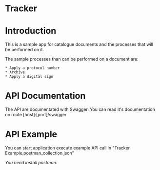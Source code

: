 # Tracker

# Introduction

This is a sample app for catalogue documents and the processes that will be performed on it.

The sample processes than can be performed on a document are:

	* Apply a protocol number
	* Archive
	* Apply a digital sign

# API Documentation

The API are documentated with Swagger. You can read it's documentation on route [host]:[port]/swagger

# API Example

You can start application execute example API call in "Tracker Example.postman_collection.json" 

*You need install postman.*